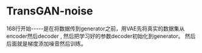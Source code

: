 # TransGAN-noise

168行开始-----是在将数据传到generator之前，用VAE先将真实的数据集从encoder然后decoder , 然后把学习好的参数decoder初始化到generator。
然后后面就是梯度添加噪音然后训练。
